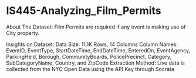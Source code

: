 # IS445-Analyzing_Film_Permits

About The Dataset:
Film Permits are required if any event is making use of City property.

Insights on Dataset:
Data Size: 11.1K Rows, 14 Columns
Column Names:
EventID, EventType, StartDateTime, EndDateTime, EnteredOn, EventAgency, ParkingHeld, Borough, CommunityBoards, PolicePrecinct, Category, SubCategoryName, Country, and ZipCode
Extraction Method:
Live data is collected from the NYC Open Data using the API Key through Socrata
